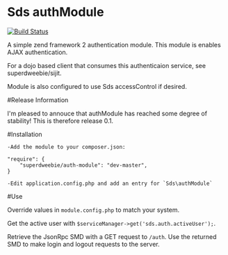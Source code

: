 Sds authModule
==============

[![Build Status](https://secure.travis-ci.org/superdweebie/authModule.png)](http://travis-ci.org/superdweebie/authModule)

A simple zend framework 2 authentication module. This module is enables AJAX authentication.

For a dojo based client that consumes this authenticaion service, see superdweebie/sijit.

Module is also configured to use Sds accessControl if desired.

#Release Information

I'm pleased to annouce that authModule has reached some degree of stability! This is therefore release 0.1.

#Installation

    -Add the module to your composer.json:

    "require": {
		"superdweebie/auth-module": "dev-master",
    }

    -Edit application.config.php and add an entry for `Sds\authModule`

#Use

Override values in `module.config.php` to match your system.

Get the active user with `$serviceManager->get('sds.auth.activeUser');`.

Retrieve the JsonRpc SMD with a GET request to `/auth`. Use the returned SMD to make login and
logout requests to the server.